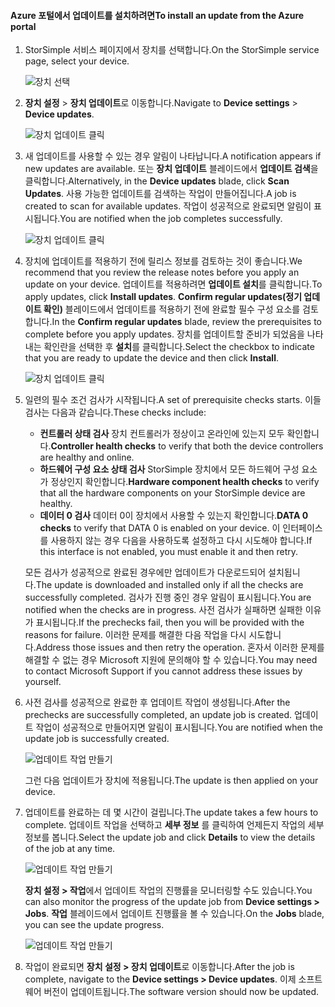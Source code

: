 <!--author=alkohli last changed: 08/04/17-->

#### <a name="to-install-an-update-from-the-azure-portal"></a><span data-ttu-id="acc98-101">Azure 포털에서 업데이트를 설치하려면</span><span class="sxs-lookup"><span data-stu-id="acc98-101">To install an update from the Azure portal</span></span>

1. <span data-ttu-id="acc98-102">StorSimple 서비스 페이지에서 장치를 선택합니다.</span><span class="sxs-lookup"><span data-stu-id="acc98-102">On the StorSimple service page, select your device.</span></span>

    ![장치 선택](./media/storsimple-8000-install-update5-via-portal/update1.png)

2. <span data-ttu-id="acc98-104">**장치 설정** > **장치 업데이트**로 이동합니다.</span><span class="sxs-lookup"><span data-stu-id="acc98-104">Navigate to **Device settings** > **Device updates**.</span></span>

    ![장치 업데이트 클릭](./media/storsimple-8000-install-update5-via-portal/update2.png)

2. <span data-ttu-id="acc98-106">새 업데이트를 사용할 수 있는 경우 알림이 나타납니다.</span><span class="sxs-lookup"><span data-stu-id="acc98-106">A notification appears if new updates are available.</span></span> <span data-ttu-id="acc98-107">또는 **장치 업데이트** 블레이드에서 **업데이트 검색**을 클릭합니다.</span><span class="sxs-lookup"><span data-stu-id="acc98-107">Alternatively, in the **Device updates** blade, click **Scan Updates**.</span></span> <span data-ttu-id="acc98-108">사용 가능한 업데이트를 검색하는 작업이 만들어집니다.</span><span class="sxs-lookup"><span data-stu-id="acc98-108">A job is created to scan for available updates.</span></span> <span data-ttu-id="acc98-109">작업이 성공적으로 완료되면 알림이 표시됩니다.</span><span class="sxs-lookup"><span data-stu-id="acc98-109">You are notified when the job completes successfully.</span></span>

    ![장치 업데이트 클릭](./media/storsimple-8000-install-update5-via-portal/update3.png)

3. <span data-ttu-id="acc98-111">장치에 업데이트를 적용하기 전에 릴리스 정보를 검토하는 것이 좋습니다.</span><span class="sxs-lookup"><span data-stu-id="acc98-111">We recommend that you review the release notes before you apply an update on your device.</span></span> <span data-ttu-id="acc98-112">업데이트를 적용하려면 **업데이트 설치**를 클릭합니다.</span><span class="sxs-lookup"><span data-stu-id="acc98-112">To apply updates, click **Install updates**.</span></span> <span data-ttu-id="acc98-113">**Confirm regular updates(정기 업데이트 확인)** 블레이드에서 업데이트를 적용하기 전에 완료할 필수 구성 요소를 검토합니다.</span><span class="sxs-lookup"><span data-stu-id="acc98-113">In the **Confirm regular updates** blade, review the prerequisites to complete before you apply updates.</span></span> <span data-ttu-id="acc98-114">장치를 업데이트할 준비가 되었음을 나타내는 확인란을 선택한 후 **설치**를 클릭합니다.</span><span class="sxs-lookup"><span data-stu-id="acc98-114">Select the checkbox to indicate that you are ready to update the device and then click **Install**.</span></span>

    ![장치 업데이트 클릭](./media/storsimple-8000-install-update5-via-portal/update4.png)

6. <span data-ttu-id="acc98-116">일련의 필수 조건 검사가 시작됩니다.</span><span class="sxs-lookup"><span data-stu-id="acc98-116">A set of prerequisite checks starts.</span></span> <span data-ttu-id="acc98-117">이들 검사는 다음과 같습니다.</span><span class="sxs-lookup"><span data-stu-id="acc98-117">These checks include:</span></span>
   
   * <span data-ttu-id="acc98-118">**컨트롤러 상태 검사** 장치 컨트롤러가 정상이고 온라인에 있는지 모두 확인합니다.</span><span class="sxs-lookup"><span data-stu-id="acc98-118">**Controller health checks** to verify that both the device controllers are healthy and online.</span></span>
   * <span data-ttu-id="acc98-119">**하드웨어 구성 요소 상태 검사** StorSimple 장치에서 모든 하드웨어 구성 요소가 정상인지 확인합니다.</span><span class="sxs-lookup"><span data-stu-id="acc98-119">**Hardware component health checks** to verify that all the hardware components on your StorSimple device are healthy.</span></span>
   * <span data-ttu-id="acc98-120">**데이터 0 검사** 데이터 0이 장치에서 사용할 수 있는지 확인합니다.</span><span class="sxs-lookup"><span data-stu-id="acc98-120">**DATA 0 checks** to verify that DATA 0 is enabled on your device.</span></span> <span data-ttu-id="acc98-121">이 인터페이스를 사용하지 않는 경우 다음을 사용하도록 설정하고 다시 시도해야 합니다.</span><span class="sxs-lookup"><span data-stu-id="acc98-121">If this interface is not enabled, you must enable it and then retry.</span></span>

    <span data-ttu-id="acc98-122">모든 검사가 성공적으로 완료된 경우에만 업데이트가 다운로드되어 설치됩니다.</span><span class="sxs-lookup"><span data-stu-id="acc98-122">The update is downloaded and installed only if all the checks are successfully completed.</span></span> <span data-ttu-id="acc98-123">검사가 진행 중인 경우 알림이 표시됩니다.</span><span class="sxs-lookup"><span data-stu-id="acc98-123">You are notified when the checks are in progress.</span></span> <span data-ttu-id="acc98-124">사전 검사가 실패하면 실패한 이유가 표시됩니다.</span><span class="sxs-lookup"><span data-stu-id="acc98-124">If the prechecks fail, then you will be provided with the reasons for failure.</span></span> <span data-ttu-id="acc98-125">이러한 문제를 해결한 다음 작업을 다시 시도합니다.</span><span class="sxs-lookup"><span data-stu-id="acc98-125">Address those issues and then retry the operation.</span></span> <span data-ttu-id="acc98-126">혼자서 이러한 문제를 해결할 수 없는 경우 Microsoft 지원에 문의해야 할 수 있습니다.</span><span class="sxs-lookup"><span data-stu-id="acc98-126">You may need to contact Microsoft Support if you cannot address these issues by yourself.</span></span>

7. <span data-ttu-id="acc98-127">사전 검사를 성공적으로 완료한 후 업데이트 작업이 생성됩니다.</span><span class="sxs-lookup"><span data-stu-id="acc98-127">After the prechecks are successfully completed, an update job is created.</span></span> <span data-ttu-id="acc98-128">업데이트 작업이 성공적으로 만들어지면 알림이 표시됩니다.</span><span class="sxs-lookup"><span data-stu-id="acc98-128">You are notified when the update job is successfully created.</span></span>
   
    ![업데이트 작업 만들기](./media/storsimple-8000-install-update5-via-portal/update6.png)
   
    <span data-ttu-id="acc98-130">그런 다음 업데이트가 장치에 적용됩니다.</span><span class="sxs-lookup"><span data-stu-id="acc98-130">The update is then applied on your device.</span></span>

9. <span data-ttu-id="acc98-131">업데이트를 완료하는 데 몇 시간이 걸립니다.</span><span class="sxs-lookup"><span data-stu-id="acc98-131">The update takes a few hours to complete.</span></span> <span data-ttu-id="acc98-132">업데이트 작업을 선택하고 **세부 정보** 를 클릭하여 언제든지 작업의 세부 정보를 봅니다.</span><span class="sxs-lookup"><span data-stu-id="acc98-132">Select the update job and click **Details** to view the details of the job at any time.</span></span>

    ![업데이트 작업 만들기](./media/storsimple-8000-install-update5-via-portal/update8.png)

     <span data-ttu-id="acc98-134">**장치 설정 > 작업**에서 업데이트 작업의 진행률을 모니터링할 수도 있습니다.</span><span class="sxs-lookup"><span data-stu-id="acc98-134">You can also monitor the progress of the update job from **Device settings > Jobs**.</span></span> <span data-ttu-id="acc98-135">**작업** 블레이드에서 업데이트 진행률을 볼 수 있습니다.</span><span class="sxs-lookup"><span data-stu-id="acc98-135">On the **Jobs** blade, you can see the update progress.</span></span>

     ![업데이트 작업 만들기](./media/storsimple-8000-install-update5-via-portal/update7.png)

10. <span data-ttu-id="acc98-137">작업이 완료되면 **장치 설정 > 장치 업데이트**로 이동합니다.</span><span class="sxs-lookup"><span data-stu-id="acc98-137">After the job is complete, navigate to the **Device settings > Device updates**.</span></span> <span data-ttu-id="acc98-138">이제 소프트웨어 버전이 업데이트됩니다.</span><span class="sxs-lookup"><span data-stu-id="acc98-138">The software version should now be updated.</span></span>

